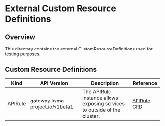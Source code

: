 # External Custom Resource Definitions

## Overview

This directory contains the external CustomResourceDefinitions used for testing purposes.

## Custom Resource Definitions

| Kind    | API Version                      | Description                                                              | Reference                                                                                                                   |
|---------|----------------------------------|--------------------------------------------------------------------------|-----------------------------------------------------------------------------------------------------------------------------|
| APIRule | gateway.kyma-project.io/v1beta1 | The APIRule instance allows exposing services to outside of the cluster.  | [APIRule CRD](https://github.com/kyma-project/api-gateway/blob/main/config/crd/bases/gateway.kyma-project.io_apirules.yaml) |
